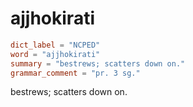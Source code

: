 # ajjhokirati

``` toml
dict_label = "NCPED"
word = "ajjhokirati"
summary = "bestrews; scatters down on."
grammar_comment = "pr. 3 sg."
```

bestrews; scatters down on.

